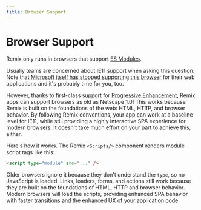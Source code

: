 ```yaml
---
title: Browser Support
---
```


# Browser Support

Remix only runs in browsers that support [ES Modules][esm-browsers].

Usually teams are concerned about IE11 support when asking this question. Note that [Microsoft itself has stopped supporting this browser][msie] for their web applications and it's probably time for you, too.

However, thanks to first-class support for [Progressive Enhancement][pe], Remix apps can support browsers as old as Netscape 1.0! This works because Remix is built on the foundations of the web: HTML, HTTP, and browser behavior. By following Remix conventions, your app can work at a baseline level for IE11, while still providing a highly interactive SPA experience for modern browsers. It doesn't take much effort on your part to achieve this, either.

Here's how it works. The Remix `<Scripts/>` component renders module script tags like this:

```html
<script type="module" src="..." />
```

Older browsers ignore it because they don't understand the `type`, so no JavaScript is loaded. Links, loaders, forms, and actions still work because they are built on the foundations of HTML, HTTP and browser behavior. Modern browsers will load the scripts, providing enhanced SPA behavior with faster transitions and the enhanced UX of your application code.

[pe]: https://en.wikipedia.org/wiki/Progressive_enhancement
[esm-browsers]: https://caniuse.com/es6-module
[msie]:https://techcommunity.microsoft.com/t5/microsoft-365-blog/microsoft-365-apps-say-farewell-to-internet-explorer-11-and/ba-p/1591666

